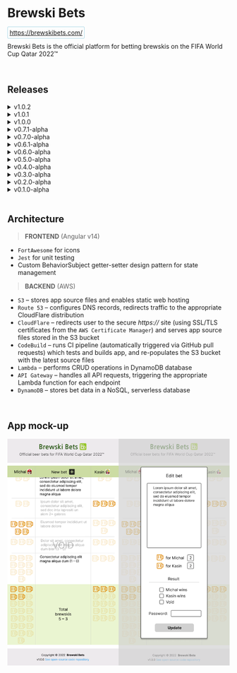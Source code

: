# Brewski Bets

<span style="color: lightblue; border: 1px solid lightblue; border-radius: 2px; padding: 4px;">https://brewskibets.com/</span>
<br />

<p>
Brewski Bets is the official platform for betting brewskis on the FIFA World Cup Qatar 2022™
</p>
<br />

<h2>Releases</h2>

<details>
<summary style="cursor: pointer">v1.0.2</summary>

**Released on October 23rd, 2022**

<h4 style="color: green">Features</h4>

- [Frontend] Enlarge 'New Bet' button to look better between avatars and large-font names
- [Frontend] Reduce size of beer icons in bottom 'Total brewskis' section of the table
- [Frontend] Further minor `bet-table` optimizations for mobile

</details>

<details>
<summary style="cursor: pointer">v1.0.1</summary>

**Released on October 23rd, 2022**

<h4 style="color: red">Bug Fixes</h4>

- [Frontend] Restrict width of details area in `bet-table` so that horizontal scrolling is never necessary
- [Frontend] Reduce height of `bet-editor` so that it's fully visible on mobile
- [Frontend] Remove `overflow: hidden;` CSS rule on `table` element for the table header and footer to remain sticky on mobile

</details>

<details>
<summary style="cursor: pointer">v1.0.0</summary>

**Released on October 23rd, 2022**

<h4 style="color: green">Features</h4>

- [Frontend] Improve error handling by displaying error and success notifications (using `@ngneat/hot-toast` library) and ensuring editor modal only closes if API request succeeded

<h4 style="color: orange">Refactor/ Chores/ Tests</h4>

- [Frontend] Implement separate `isEditorOpen$` subscription in `bet-editor` component to faciliate testing
- [Frontend] Clean up some unused/ unnecessary code
- [Frontend] Write static HTML rendering unit tests for all components

</details>

<details>
<summary style="cursor: pointer">v0.7.1-alpha</summary>

**Released on October 23rd, 2022**

<h4 style="color: green">Features</h4>

- [Frontend] Add loading spinner

<h4 style="color: red">Bug Fixes</h4>

- [Frontend] Fix broken unit tests by temporarily importing the HTTP client module into each spec file

</details>

<details>
<summary style="cursor: pointer">v0.7.0-alpha</summary>

**Released on October 23rd, 2022**

<h4 style="color: green">Features</h4>

- [Frontend] Reduce font-size of `bet-table` header names, expand table to full width on small viewports, and match `body` background-color to that of the header and footer for a better mobile UX
- [Frontend] Remove password-type from code `input` element to prevent browser from attempting to save it as a password
- [Frontend] Add add, update and delete functionality
- [Frontend] Support new-line characters (`\n`) in `details` field of form, and ensure characters are converted back to `<br>` tags in the HTML using 'white-space: pre-wrap;` CSS rule
- [Backend] Create API key in AWS and add `x-api-key` header to add, update and delete API calls to prevent unauthorized requests
- [Frontend] Sort bets in table based on new date-based id fields using new custom sort function
- [Core] Add "ES2021.String" under "compilerOptions" > "lib" in `tsconfig.ts` file to allow String.prototype.ReplaceAll() function

<h4 style="color: orange">Refactor</h4>

- [Frontend] Add explicit `isEditMode` variable in `bet-editor` to clarify some logic in template
- [Frontend] Rename 'description' as 'details' in `bet-editor` form since AWS API Gateway & Lambda cannot use 'description' as it's a reserved keyword

<h4 style="color: red">Bug Fixes</h4>

- [Frontend] Fix various small bugs related to `bet-editor` overlay
- [Frontend] Invalidate form if either brew count is less than 1 (previously 0 was allowed)
- [Backend] Ensure bet brew counts are always stored as strings in DynamoDB and converted back to numbers when retrieved

</details>

<details>
<summary style="cursor: pointer">v0.6.1-alpha</summary>

**Released on October 13th, 2022**

<h4 style="color: orange">Refactor</h4>

- [Frontend] Un-nest the `bet-editor` component one level in the HTML so that it is a direct child of `app`

<h4 style="color: red">Bug Fixes</h4>

- [Frontend] Import all necessary modules in `bet-editor` and `bet-table` to fix broken tests

</details>

<details>
<summary style="cursor: pointer">v0.6.0-alpha</summary>

**Released on October 13th, 2022**

<h4 style="color: green">Features</h4>

- [Frontend] Add `bet-editor` component, including basic validators, submission and deletion buttons, and overlay background over main app
- [Frontend] Update avatar SVGs and replace Wario with Bowser
- [Frontend] Create `bet-service` (with stub methods for now), which will be responsible for all API calls and app state

</details>

<details>
<summary style="cursor: pointer">v0.5.0-alpha</summary>

**Released on October 10th, 2022**

<h4 style="color: green">Features</h4>

- [Core] Create Mario and Wario svgs and add to bet-table header as accompanying avatars
- [Frontend] Build out remainder of main app - `header`, `bet-table`, and `footer` components with dummy data
- [Frontend] Add `FortAwesome` beer and plus icons

<h4 style="color: orange">Refactor</h4>

- [Frontend] Refactor all colours to use HSL format instead of hexadecimal or RGB values

<h4 style="color: red">Bug Fixes</h4>

- [Backend] Ensure old source files are not cached in CloudFront by setting invalidations to all files (`/*`)

</details>

<details>
<summary style="cursor: pointer">v0.4.0-alpha</summary>

**Released on October 8th, 2022**

<h4 style="color: green">Features</h4>

- [Core] Create logo and generate accompanying favicons and webmanifest file
- [Frontend] Update global font family to 'Verdana' with sans-serif as fallback
- [Frontend] Generate all frontend components and build out `footer` component with same information/layout as in previous apps

<h4 style="color: orange">Chores/ Tests</h4>

- [Core] Reorganize this README.md and mock-ups
- [Core] Configure Jest as testing platform, write a few placeholder tests for `footer` component, and test the ESLint linter with current CI pipeline
- [Frontend] Add 'noscript' message for any users on ancient machines

</details>

<details>
<summary style="cursor: pointer">v0.3.0-alpha</summary>

**Released on October 8th, 2022**

<h4 style="color: orange">Chores</h4>

- [Frontend] Configure Jest, remove Jasmine & Karma from project, and update buildspec.yml to include testing phase
- [Backend] Configure S3 buckets, Route 53 and CloudFront for automatically re-directing to https:// site

</details>

<details>
<summary style="cursor: pointer">v0.2.0-alpha</summary>

**Released on October 8th, 2022**

<h4 style="color: orange">Chores</h4>

- [Core] Set up code formatters, update .gitignore, add buildspec.yml, and prep project for CodeBuild CI/CD pipeline

</details>

<details>
<summary style="cursor: pointer">v0.1.0-alpha</summary>

**Released on October 2nd, 2022**

<h4 style="color: green">Features</h4>

- [Core] Initial commit - create Angular app shell and README

</details>

<br />

<h2>Architecture</h2>

> <b>FRONTEND</b> (Angular v14)

- `FortAwesome` for icons
- `Jest` for unit testing
- Custom BehaviorSubject getter-setter design pattern for state management
  <br />

> <b>BACKEND</b> (AWS)

- `S3` – stores app source files and enables static web hosting
- `Route 53` – configures DNS records, redirects traffic to the appropriate CloudFlare distribution
- `CloudFlare` – redirects user to the secure _https://_ site (using SSL/TLS certificates from the `AWS Certificate Manager`) and serves app source files stored in the S3 bucket
- `CodeBuild` – runs CI pipeline (automatically triggered via GitHub pull requests) which tests and builds app, and re-populates the S3 bucket with the latest source files
- `Lambda` – performs CRUD operations in DynamoDB database
- `API Gateway` – handles all API requests, triggering the appropriate Lambda function for each endpoint
- `DynamoDB` – stores bet data in a NoSQL, serverless database

<br />
<h2>App mock-up</h2>

![App mock-up](/mock-ups/app.png 'App mock-up')
